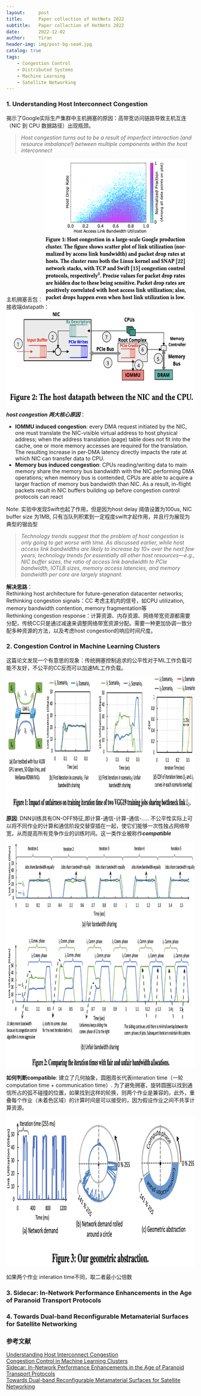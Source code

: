 ```yaml
---
layout:     post
title:      Paper collection of HotNets 2022
subtitle:   Paper collection of HotNets 2022
date:       2022-12-02
author:     Yiran
header-img: img/post-bg-sea4.jpg
catalog: true
tags:
    - Congestion Control
    - Distributed Systems
    - Machine Learning
    - Satellite Networking
---
```

 
### 1. Understanding Host Interconnect Congestion

揭示了Google实际生产集群中主机拥塞的原因：高带宽访问链路导致主机互连（NIC 到 CPU 数据路径）出现瓶颈。
>*Host congestion turns out to be a result of imperfect interaction (and resource imbalance!) between multiple components within the host interconnect*

主机拥塞丢包：
<img width="380" height="380" src="/img/post-hotnets22-1-1.png"/>  
接收端datapath：
<img width="550" height="250" src="/img/post-hotnets22-1-2.png"/>

***host congestion 两大核心原因***：  
- **IOMMU induced congestion**: every DMA request initiated by the NIC, one must translate the NIC-visible virtual address to host physical address; when the address translation (page) table does not fit into the cache, one or more memory accesses are required for the translation. The resulting increase in per-DMA latency directly impacts the rate at which NIC can transfer data to CPU.  
- **Memory bus induced congestion**: CPUs reading/writing data to main memory share the memory bus bandwidth with the NIC performing DMA operations; when memory bus is contended, CPUs are able to acquire a larger fraction of memory bus bandwidth than NIC. As a result, in-flight packets result in NIC buffers building up before congestion control protocols can react

Note: 实验中发现Swift也起了作用，但是因为host delay 阈值设置为100us, NIC buffer size 为1MB, 只有当队列积累到一定程度swift才起作用，并且行为展现为典型的锯齿型  
>*Technology trends suggest that the problem of host congestion is only going to get worse with time. As discussed earlier, while host access link bandwidths are likely to increase by 10× over the next few years, technology trends for essentially all other host resources—e.g., NIC buffer sizes, the ratio of access link bandwidth to PCIe bandwidth, IOTLB sizes, memory access latencies, and memory bandwidth per core are largely stagnant.*

**解决思路**：  
Rethinking host architecture for future-generation datacenter networks;   
Rethinking congestion signals：CC 考虑主机内的信号，如CPU utilization, memory bandwidth contention, memory fragmentation等     
Rethinking congestion response：计算资源、内存资源、网络带宽资源都需要分配，传统CC只是通过减速来调整网络带宽资源分配。需要一种更加协调一致分配多种资源的方法，以及考虑host congestion的响应时间尺度。


### 2. Congestion Control in Machine Learning Clusters

这篇论文发现一个有意思的现象：传统拥塞控制追求的公平性对于ML工作负载可能不友好，不公平的CC反而可以加速ML工作负载。

<img width="850" height="350" src="/img/post-hotnets22-2-1.png"/>

**原因**: DNN训练具有ON-OFF特征,即计算-通信-计算-通信-..... 不公平性实际上可以将不同作业的计算和通信阶段交替穿插在一起，使它们能够一次性独占网络带宽，从而提高所有竞争作业的训练时间。这一类作业被称作***compatible***

<img width="850" height="600" src="/img/post-hotnets22-2-2.png"/>


**如何判断compatible**: 建立了几何抽象，圆圈周长代表interation time（一轮computation time + communication time）. 为了避免拥塞，旋转圆圈以找到通信所占的弧不碰撞的位置，如果找到这样的轮换，则两个作业是兼容的。此外，重叠每个作业（未着色区域）的计算时间是可以接受的，因为假设作业之间不共享计算资源。

<img width="700" height="400" src="/img/post-hotnets22-2-3.png"/>

如果两个作业 interation time不同，取二者最小公倍数



### 3. Sidecar: In-Network Performance Enhancements in the Age of Paranoid Transport Protocols


### 4. Towards Dual-band Reconfigurable Metamaterial Surfaces for Satellite Networking



### 参考文献

[Understanding Host Interconnect Congestion](https://conferences.sigcomm.org/hotnets/2022/papers/hotnets22_sagarwal.pdf)  
[Congestion Control in Machine Learning Clusters](https://people.csail.mit.edu/ghobadi/papers/unfairness_hotnets_2022.pdf)  
[Sidecar: In-Network Performance Enhancements in the Age of Paranoid Transport Protocols](https://conferences.sigcomm.org/hotnets/2022/papers/hotnets22_yuan.pdf)  
[Towards Dual-band Reconfigurable Metamaterial Surfaces for Satellite Networking](https://arxiv.org/pdf/2206.14939.pdf)
